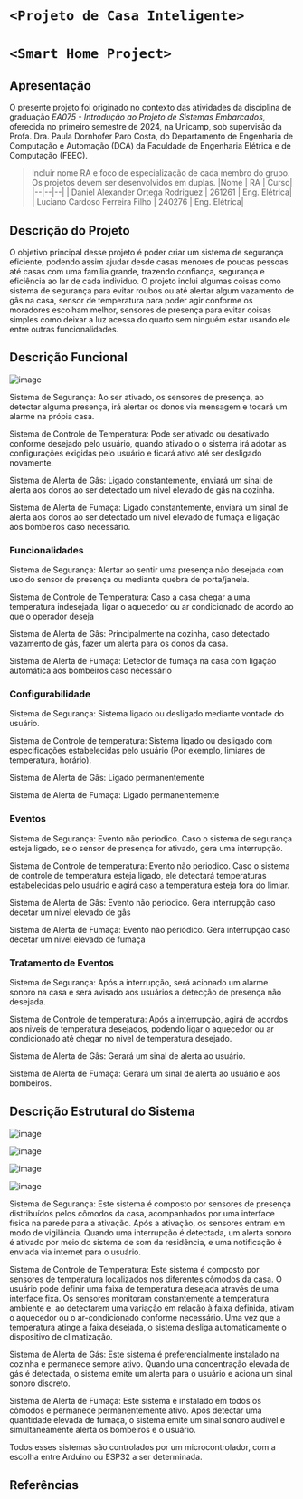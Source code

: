 # `<Projeto de Casa Inteligente>`
# `<Smart Home Project>`

## Apresentação

O presente projeto foi originado no contexto das atividades da disciplina de graduação *EA075 - Introdução ao Projeto de Sistemas Embarcados*, 
oferecida no primeiro semestre de 2024, na Unicamp, sob supervisão da Profa. Dra. Paula Dornhofer Paro Costa, do Departamento de Engenharia de Computação e Automação (DCA) da Faculdade de Engenharia Elétrica e de Computação (FEEC).

> Incluir nome RA e foco de especialização de cada membro do grupo. Os projetos devem ser desenvolvidos em duplas.
> |Nome  | RA | Curso|
> |--|--|--|
> | Daniel Alexander Ortega Rodriguez  | 261261  | Eng. Elétrica|
> | Luciano Cardoso Ferreira Filho     | 240276  | Eng. Elétrica|


## Descrição do Projeto
  O objetivo principal desse projeto é poder criar um sistema de segurança eficiente, podendo assim ajudar desde casas menores de poucas pessoas até casas com uma familia grande, trazendo confiança, segurança e eficiência ao lar de cada individuo. O projeto inclui algumas coisas como sistema de segurança para evitar roubos ou até alertar algum vazamento de gâs na casa, sensor de temperatura para poder agir conforme os moradores escolham melhor, sensores de presença para evitar coisas simples como deixar a luz acessa do quarto sem ninguém estar usando ele entre outras funcionalidades.

## Descrição Funcional
![image](https://github.com/EndlessLight9/ea075-2024.1-dolc/assets/165411886/f6f2a04e-b437-436f-868a-ebb4185268f3)

Sistema de Segurança: Ao ser ativado, os sensores de presença, ao detectar alguma presença, irá alertar os donos via mensagem e tocará um alarme na própia casa.

Sistema de Controle de Temperatura: Pode ser ativado ou desativado conforme desejado pelo usuário, quando ativado o o sistema irá adotar as configurações exigidas pelo usuário e ficará ativo até ser desligado novamente.

Sistema de Alerta de Gâs: Ligado constantemente, enviará um sinal de alerta aos donos ao ser detectado um nivel elevado de gâs na cozinha. 

Sistema de Alerta de Fumaça: Ligado constantemente, enviará um sinal de alerta aos donos ao ser detectado um nivel elevado de fumaça e ligação aos bombeiros caso necessário.


### Funcionalidades


Sistema de Segurança: Alertar ao sentir uma presença não desejada com uso do sensor de presença ou mediante quebra de porta/janela.

Sistema de Controle de Temperatura: Caso a casa chegar a uma temperatura indesejada, ligar o aquecedor ou ar condicionado de acordo ao que o operador deseja 

Sistema de Alerta de Gâs: Principalmente na cozinha, caso detectado vazamento de gás, fazer um alerta para os donos da casa.

Sistema de Alerta de Fumaça: Detector de fumaça na casa com ligação automática aos bombeiros caso necessário


### Configurabilidade


Sistema de Segurança: Sistema ligado ou desligado mediante vontade do usuário.

Sistema de Controle de temperatura: Sistema ligado ou desligado com especificações estabelecidas pelo usuário (Por exemplo, limiares de temperatura, horário).

Sistema de Alerta de Gâs: Ligado permanentemente

Sistema de Alerta de Fumaça: Ligado permanentemente


### Eventos


Sistema de Segurança: Evento não periodico. Caso o sistema de segurança  esteja ligado, se o sensor de presença for ativado, gera uma interrupção.

Sistema de Controle de temperatura: Evento não periodico. Caso o sistema de controle de temperatura esteja ligado, ele detectará temperaturas estabelecidas pelo usuário e agirá caso a temperatura esteja fora do limiar.

Sistema de Alerta de Gâs: Evento não periodico. Gera interrupção caso decetar um nivel elevado de gâs

Sistema de Alerta de Fumaça: Evento não periodico. Gera interrupção caso decetar um nivel elevado de fumaça






### Tratamento de Eventos


Sistema de Segurança: Após a interrupção, será acionado um alarme sonoro na casa e será avisado aos usuários a detecção de presença não desejada.

Sistema de Controle de temperatura: Após a interrupção, agirá de acordos aos niveis de temperatura desejados, podendo ligar o aquecedor ou ar condicionado até chegar no nivel de temperatura desejado.

Sistema de Alerta de Gâs: Gerará um sinal de alerta ao usuário.

Sistema de Alerta de Fumaça: Gerará um sinal de alerta ao usuário e aos bombeiros.


## Descrição Estrutural do Sistema

![image](https://github.com/EndlessLight9/ea075-2024.1-dolc/assets/165411886/8c178a6c-19a0-4361-89dd-12dc569bd164)


![image](https://github.com/EndlessLight9/ea075-2024.1-dolc/assets/165411886/3ab0f4d3-79ff-4416-8ff3-fe9ff33925c7)


![image](https://github.com/EndlessLight9/ea075-2024.1-dolc/assets/165411886/823c3a2e-a3e5-49d6-942e-efd07fbb6f29)


![image](https://github.com/EndlessLight9/ea075-2024.1-dolc/assets/165411886/ab8c8509-dfe5-456d-87a2-f8170f2da8da)

Sistema de Segurança: Este sistema é composto por sensores de presença distribuídos pelos cômodos da casa, acompanhados por uma interface física na parede para a ativação. Após a ativação, os sensores entram em modo de vigilância. Quando uma interrupção é detectada, um alerta sonoro é ativado por meio do sistema de som da residência, e uma notificação é enviada via internet para o usuário.

Sistema de Controle de Temperatura: Este sistema é composto por sensores de temperatura localizados nos diferentes cômodos da casa. O usuário pode definir uma faixa de temperatura desejada através de uma interface fixa. Os sensores monitoram constantemente a temperatura ambiente e, ao detectarem uma variação em relação à faixa definida, ativam o aquecedor ou o ar-condicionado conforme necessário. Uma vez que a temperatura atinge a faixa desejada, o sistema desliga automaticamente o dispositivo de climatização.


Sistema de Alerta de Gás: Este sistema é preferencialmente instalado na cozinha e permanece sempre ativo. Quando uma concentração elevada de gás é detectada, o sistema emite um alerta para o usuário e aciona um sinal sonoro discreto.

Sistema de Alerta de Fumaça: Este sistema é instalado em todos os cômodos e permanece permanentemente ativo. Após detectar uma quantidade elevada de fumaça, o sistema emite um sinal sonoro audível e simultaneamente alerta os bombeiros e o usuário.


Todos esses sistemas são controlados por um microcontrolador, com a escolha entre Arduino ou ESP32 a ser determinada.

> 

## Referências

